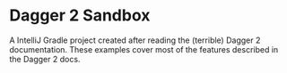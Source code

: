 # Dagger 2 Sandbox

A IntelliJ Gradle project created after reading the (terrible) Dagger 2 documentation. These examples cover most of the features described in the Dagger 2 docs.